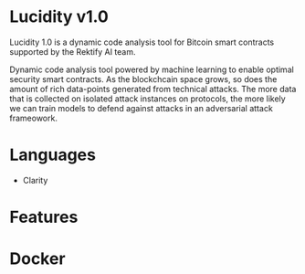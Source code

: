 # Lucidity v1.0
Lucidity 1.0 is a dynamic code analysis tool for Bitcoin smart contracts supported by the Rektify AI team.

Dynamic code analysis tool powered by machine learning to enable optimal security smart contracts. As the blockchcain space grows, so does the amount of rich data-points generated from technical attacks. The more data that is collected on isolated attack instances on protocols, the more likely we can train models to defend against attacks in an adversarial attack frameowork.

# Languages
- Clarity

# Features

# Docker
